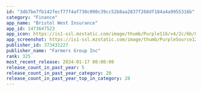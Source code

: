 ```yaml
---
id: "3db7be7fb142fecf77f4af730c090c39cc52b8aa2837f268df184a4a9955316b"
category: "Finance"
app_name: "Bristol West Insurance"
app_id: 1473647523
app_icon: https://is1-ssl.mzstatic.com/image/thumb/Purple116/v4/2c/6b/06/2c6b06b9-fb59-27e8-423d-6c5ffd9337c8/AppIcon-0-1x_U007epad-0-sRGB-85-220.png/1024x1024bb.png
app_screenshot: https://is1-ssl.mzstatic.com/image/thumb/PurpleSource122/v4/a0/c0/c1/a0c0c1da-c4be-3330-7d7f-92ebbd43694a/54a5f683-168f-4081-9364-016a24f873a4_Home_1284x2778.jpg/1284x2778bb.png
publisher_id: 373431227
publisher_name: "Farmers Group Inc"
rank: 325
most_recent_release: 2024-01-17 00:00:00
release_count_in_past_year: 5
release_count_in_past_year_category: 20
release_count_in_past_year_top_in_category: 28
---
```

